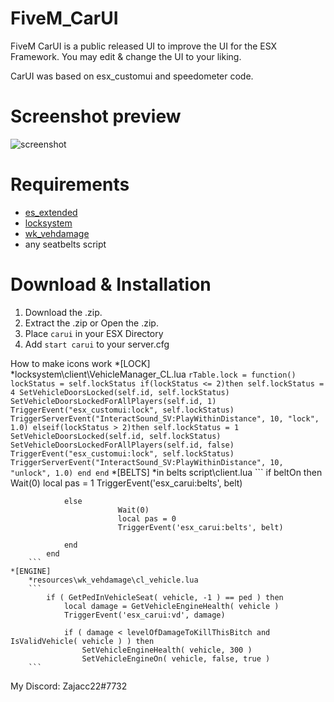 # FiveM_CarUI
FiveM CarUI is a public released UI to improve the UI for the ESX Framework. You may edit & change the UI to your liking.

CarUI was based on esx_customui and speedometer code. 

# Screenshot preview
![screenshot](https://imgur.com/a/zOSQ1Wz)

# Requirements
* [es_extended](https://github.com/ESX-Org/es_extended)
* [locksystem](https://github.com/acecconato/FiveM_LockSystem)
* [wk_vehdamage](https://forum.fivem.net/t/release-rp-vehicle-damage-system-1-0-1/39563)
* any seatbelts script

# Download & Installation
1) Download the .zip.
2) Extract the .zip or Open the .zip.
3) Place `carui` in your ESX Directory
4) Add `start carui` to your server.cfg

How to make icons work
	*[LOCK]
		*locksystem\client\VehicleManager_CL.lua
		```
		rTable.lock = function()
			lockStatus = self.lockStatus
			if(lockStatus <= 2)then
				self.lockStatus = 4
				SetVehicleDoorsLocked(self.id, self.lockStatus)
				SetVehicleDoorsLockedForAllPlayers(self.id, 1)
				TriggerEvent("esx_customui:lock", self.lockStatus)
				TriggerServerEvent("InteractSound_SV:PlayWithinDistance", 10, "lock", 1.0)
			elseif(lockStatus > 2)then
				self.lockStatus = 1
				SetVehicleDoorsLocked(self.id, self.lockStatus)
				SetVehicleDoorsLockedForAllPlayers(self.id, false)
				TriggerEvent("esx_customui:lock", self.lockStatus)
				TriggerServerEvent("InteractSound_SV:PlayWithinDistance", 10, "unlock", 1.0)
			end
		end
		```
	*[BELTS]
		*in belts script\client.lua
		```
		        if beltOn then 
                            Wait(0)
							local pas = 1
							TriggerEvent('esx_carui:belts', belt)

                else
                            Wait(0)
							local pas = 0
							TriggerEvent('esx_carui:belts', belt)

                end 
            end
		```
	*[ENGINE]
		*resources\wk_vehdamage\cl_vehicle.lua
		```		
            if ( GetPedInVehicleSeat( vehicle, -1 ) == ped ) then 
                local damage = GetVehicleEngineHealth( vehicle )
				TriggerEvent('esx_carui:vd', damage)

                if ( damage < levelOfDamageToKillThisBitch and IsValidVehicle( vehicle ) ) then 
                    SetVehicleEngineHealth( vehicle, 300 )
                    SetVehicleEngineOn( vehicle, false, true )
		```
	
	
My Discord: Zajacc22#7732

